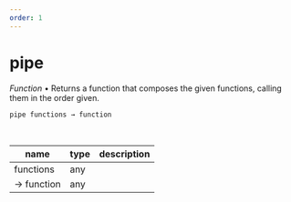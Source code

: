 ```yaml
---
order: 1
---
```

# pipe

_Function_ &bull; Returns a function that composes the given functions, calling them in the order given.

<pre><code>pipe functions &rarr; function</code></pre>
<br>

| name | type | description |
|------|------|-------------|
|functions|any||
|&rarr; function|any||




